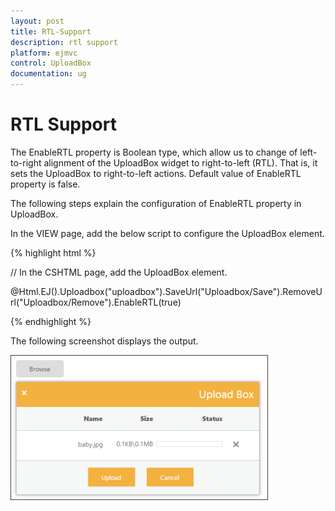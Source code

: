 ```yaml
---
layout: post
title: RTL-Support
description: rtl support 
platform: ejmvc
control: UploadBox
documentation: ug
---
```


# RTL Support 

The EnableRTL property is Boolean type, which allow us to change of left-to-right alignment of the UploadBox widget to right-to-left (RTL). That is, it sets the UploadBox to right-to-left actions. Default value of EnableRTL property is false. 

The following steps explain the configuration of EnableRTL property in UploadBox. 

In the VIEW page, add the below script to configure the UploadBox element.





{% highlight html %}

// In the CSHTML page, add the UploadBox element.

@Html.EJ().Uploadbox("uploadbox").SaveUrl("Uploadbox/Save").RemoveUrl("Uploadbox/Remove").EnableRTL(true)

{% endhighlight %}

The following screenshot displays the output.



![](RTL-Support_images/RTL-Support_img1.png)



